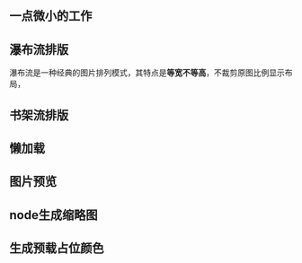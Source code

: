 
## 一点微小的工作



## 瀑布流排版

瀑布流是一种经典的图片排列模式，其特点是**等宽不等高**，不裁剪原图比例显示布局，

## 书架流排版
## 懒加载
## 图片预览
## node生成缩略图
## 生成预载占位颜色